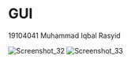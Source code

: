 # GUI

19104041
Muhammad Iqbal Rasyid

![Screenshot_32](https://user-images.githubusercontent.com/72425140/114341391-db779380-9b83-11eb-9553-cf9a138e4645.png)
![Screenshot_33](https://user-images.githubusercontent.com/72425140/114341433-f9dd8f00-9b83-11eb-9c2c-0599de0a3c49.png)

